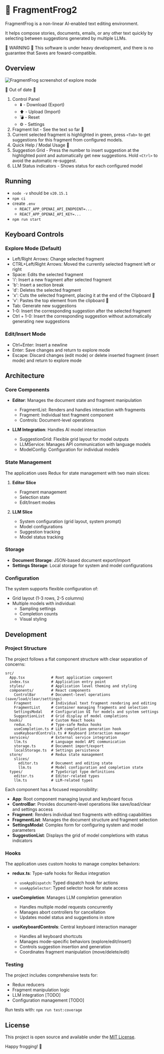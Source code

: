 # 🐸 FragmentFrog2

FragmentFrog is a non-linear AI-enabled text editing environment.

It helps compose stories, documents, emails, or any other text quickly by selecting between suggestions generated by multiple LLMs.


:construction: WARNING :construction: This software is under heavy development, and there is no guarantee that Saves are foward-compatible.

## Overview

![FragmentFrog screenshot of explore mode](ff2.png "FragmentFrog screenshot of explore mode")

:construction: Out of date :construction:

1. Control Panel
   - ⬇️ - Download (Export)
   - ⬆️ - Upload (Import)
   - 💣 - Reset
   - ⚙️ - Settings
2. Fragment list - See the text so far :construction:
3. Current selected fragment is highlighted in green, press `<Tab>` to get suggestions for this fragment from configured models.
4. Quick Help / Modal Usage :construction:
5. Suggestion Grid - Press the number to insert suggestion at the highlighted point and automatically get new suggestions. Hold `<Ctrl>` to avoid the automatic re-suggest.
6. LLM Status indicators - Shows status for each configured model

## Running

- `node -v` should be `v20.15.1`
- `npm ci`
- create `.env`
    - `REACT_APP_OPENAI_API_ENDPOINT=...`
    - `REACT_APP_OPENAI_API_KEY=...`
- `npm run start`


## Keyboard Controls

### Explore Mode (Default)
- Left/Right Arrows: Change selected fragment
- CTRL+Left/Right Arrows: Moved the currently selected fragment left or right
- Space: Edits the selected fragment
- 'i': Insert a new fragment after selected fragment
- 'b': Insert a section break
- 'd': Deletes the selected fragment
- 'x': Cuts the selected fragment, placing it at the end of the Clipboard :construction:
- 'v': Pastes the top element from the clipboard :construction:
- Tab: Generate new suggestions
- 1-0: Insert the corresponding suggestion after the selected fragment
- Ctrl + 1-0: Insert the corresponding suggestion without automatically generating new suggestions

### Edit/Insert Mode
- Ctrl+Enter: Insert a newline
- Enter: Save changes and return to explore mode
- Escape: Discard changes (edit mode) or delete inserted fragment (insert mode) and return to explore mode

## Architecture

### Core Components

- **Editor**: Manages the document state and fragment manipulation
  - FragmentList: Renders and handles interaction with fragments
  - Fragment: Individual text fragment component
  - Controls: Document-level operations

- **LLM Integration**: Handles AI model interaction
  - SuggestionGrid: Flexible grid layout for model outputs
  - LLMService: Manages API communication with language models
  - ModelConfig: Configuration for individual models

### State Management

The application uses Redux for state management with two main slices:

1. **Editor Slice**
   - Fragment management
   - Selection state
   - Edit/Insert modes
   
2. **LLM Slice**
   - System configuration (grid layout, system prompt)
   - Model configurations
   - Suggestion tracking
   - Model status tracking

### Storage

- **Document Storage**: JSON-based document export/import
- **Settings Storage**: Local storage for system and model configurations

### Configuration

The system supports flexible configuration of:
- Grid layout (1-3 rows, 2-5 columns)
- Multiple models with individual:
  - Sampling settings
  - Completion counts
  - Visual styling

## Development

### Project Structure

The project follows a flat component structure with clear separation of concerns:

```
src/
  App.tsx            # Root application component
  index.tsx          # Application entry point
  styles/            # Application level theming and styling
  components/        # React components
    ControlBar       # Document-level operations (save/load/clear/settings)
    Fragment         # Individual text fragment rendering and editing
    FragmentList     # Container managing fragments and selection
    SettingsModal    # Configuration UI for models and system settings
    SuggestionList   # Grid display of model completions
  hooks/             # Custom React hooks
    redux.ts         # Type-safe Redux hooks
    useCompletion.ts # LLM completion generation hook
    useKeyboardControls.ts # Keyboard interaction manager
  services/          # External service integration
    llm.ts           # Language model API communication
    storage.ts       # Document import/export
    localStorage.ts  # Settings persistence
  store/             # Redux state management
    slices/
      editor.ts      # Document and editing state
      llm.ts         # Model configuration and completion state
  types/             # TypeScript type definitions
    editor.ts        # Editor-related types
    llm.ts           # LLM-related types
```

Each component has a focused responsibility:
- **App**: Root component managing layout and keyboard focus
- **ControlBar**: Provides document-level operations like save/load/clear and settings access
- **Fragment**: Renders individual text fragments with editing capabilities
- **FragmentList**: Manages the document structure and fragment selection
- **SettingsModal**: Complex form for configuring system and model parameters
- **SuggestionList**: Displays the grid of model completions with status indicators

### Hooks
The application uses custom hooks to manage complex behaviors:

- **redux.ts**: Type-safe hooks for Redux integration
  - `useAppDispatch`: Typed dispatch hook for actions
  - `useAppSelector`: Typed selector hook for state access

- **useCompletion**: Manages LLM completion generation
  - Handles multiple model requests concurrently
  - Manages abort controllers for cancellation
  - Updates model status and suggestions in store

- **useKeyboardControls**: Central keyboard interaction manager
  - Handles all keyboard shortcuts
  - Manages mode-specific behaviors (explore/edit/insert)
  - Controls suggestion insertion and generation
  - Coordinates fragment manipulation (move/delete/edit)

### Testing

The project includes comprehensive tests for:
- Redux reducers
- Fragment manipulation logic
- LLM integration [TODO]
- Configuration management [TODO]

Run tests with: `npm run test:coverage`

## License

This project is open source and available under the [MIT License](LICENSE).

Happy frogging! 🐸
